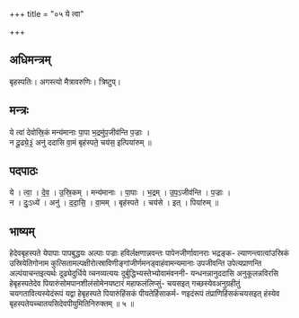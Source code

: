 +++
title = "०५ ये त्वा"

+++
## अधिमन्त्रम्
बृहस्पतिः। अगस्त्यो मैत्रावरुणिः। त्रिष्टुप्।

## मन्त्रः
ये त्वा॑ देवोस्रि॒कं मन्य॑मानाः पा॒पा भ॒द्रमु॑प॒जीव॑न्ति प॒ज्राः ।  
न दू॒ढ्ये॒३॒॑ अनु॑ ददासि वा॒मं बृह॑स्पते॒ चय॑स॒ इत्पिया॑रुम् ॥

## पदपाठः
ये । त्वा॒ । दे॒व॒ । उ॒स्रि॒कम् । मन्य॑मानाः । पा॒पाः । भ॒द्रम् । उ॒प॒ऽजीव॑न्ति । प॒ज्राः ।  
न । दुः॒ऽध्ये॑ । अनु॑ । द॒दा॒सि॒ । वा॒मम् । बृह॑स्पते । चय॑से । इत् । पिया॑रुम् ॥

## भाष्यम्
हेदेवबृहस्पते येपापाः पापबुद्धयः अल्पाः पज्राः हविर्लक्षणान्नवन्तः पापेनजीर्णावानराः भद्रङ्क- ल्याणन्त्वात्वांउस्रिकं उस्रियेतिगोनाम कुत्सितामल्पक्षीरोत्स्राविणीङ्गांजीर्णमनड्वाहंवामन्यमानाः उपजीवन्ति उपेत्यप्राणन्ति अल्पंयाचन्तइत्यर्थः दूढ्येदुर्धिये व्चनव्यत्ययः दुर्बुद्धिभ्यस्तेभ्योवामंवननी- यन्धनन्नानुददासि अनुकूलन्नविरसि हेबृहस्पतेदेव पियारुंसोमपानशीलंसोमेनयष्टारं महाफलंलिप्सुं- चयसइत् गच्छस्येवअनुग्रहीतुं चयगतावित्यस्येदंरूपं यद्वा हेबृहस्पते पियारुंहिंसकं पीयतेर्हिसाकर्म- णइदंरूपं तंप्राणिहिंसकंचयसइत् हंस्येव बृहस्पतेयच्चातयसिदेवपीयुमितिनिरुक्तम् ॥ ५ ॥